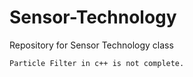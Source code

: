 # Sensor-Technology
Repository for Sensor Technology class

    Particle Filter in c++ is not complete.

